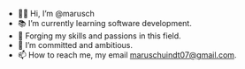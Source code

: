 - 👋🏽 Hi, I’m @marusch
- 📚 I’m currently learning software development. 
- 💞️ Forging my skills and passions in this field.
- 📌 I’m committed and ambitious.
- 📫 How to reach me, my email maruschuindt07@gmail.com.

<!---
marusch/marusch is a ✨ special ✨ repository because its `README.md` (this file) appears on your GitHub profile.
You can click the Preview link to take a look at your changes.
--->
